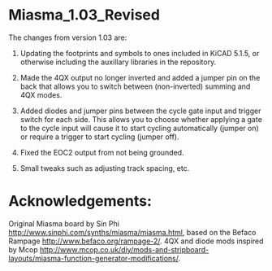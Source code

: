 # Miasma_1.03_Revised

The changes from version 1.03 are:

1) Updating the footprints and symbols to ones included in KiCAD 5.1.5, or otherwise including the auxillary libraries in the repository.

2) Made the 4QX output no longer inverted and added a jumper pin on the back that allows you to switch between (non-inverted) summing and 4QX modes.

3) Added diodes and jumper pins between the cycle gate input and trigger switch for each side. This allows you to choose whether applying a gate to the cycle input will cause it to start cycling automatically (jumper on) or require a trigger to start cycling (jumper off).

4) Fixed the EOC2 output from not being grounded.

5) Small tweaks such as adjusting track spacing, etc.

# Acknowledgements:

Original Miasma board by Sin Phi http://www.sinphi.com/synths/miasma/miasma.html, based on the Befaco Rampage http://www.befaco.org/rampage-2/. 4QX and diode mods inspired by Mcop http://www.mcop.co.uk/diy/mods-and-stripboard-layouts/miasma-function-generator-modifications/.
